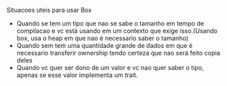 Situacoes uteis para usar Box<T>

- Quando se tem um tipo que nao se sabe o tamanho em tempo de compilacao e vc está usando em um contexto que exige isso.(Usando box, usa o heap em que nao é necessario saber o tamanho)
- Quando sem tem uma quantidade grande de dados em que é necessario transferir ownership tendo certeza que nao será feito copia deles
- Quando vc quer ser dono de um valor e vc nao quer saber o tipo, apenas se esse valor implementa um trait.
